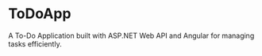 # ToDoApp
A To-Do Application built with ASP.NET Web API and Angular for managing tasks efficiently.
